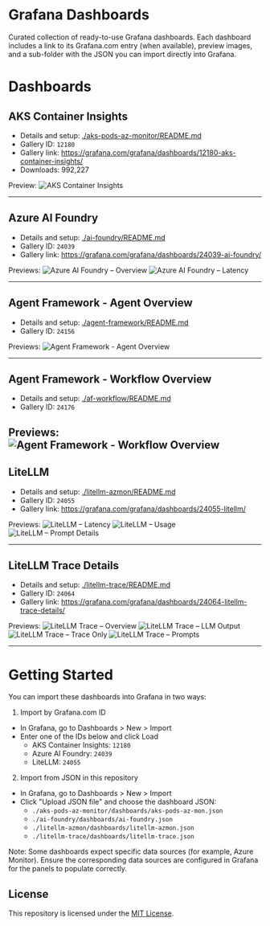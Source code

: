 # Grafana Dashboards

Curated collection of ready-to-use Grafana dashboards. Each dashboard includes a link to its Grafana.com entry (when available), preview images, and a sub-folder with the JSON you can import directly into Grafana.

# Dashboards

## AKS Container Insights
- Details and setup: [./aks-pods-az-monitor/README.md](./aks-pods-az-monitor/README.md)  
- Gallery ID: `12180`  
- Gallery link: https://grafana.com/grafana/dashboards/12180-aks-container-insights/  
- Downloads: 992,227

Preview:
![AKS Container Insights](./aks-pods-az-monitor/aks-az-mon.PNG)

---

## Azure AI Foundry
- Details and setup: [./ai-foundry/README.md](./ai-foundry/README.md)  
- Gallery ID: `24039`  
- Gallery link: https://grafana.com/grafana/dashboards/24039-ai-foundry/

Previews:
![Azure AI Foundry – Overview](./ai-foundry/ai-foundry-top-section.png)
![Azure AI Foundry – Latency](./ai-foundry/ai-foundry-latency.png)

---

## Agent Framework - Agent Overview
- Details and setup: [./agent-framework/README.md](./agent-framework/README.md)  
- Gallery ID: `24156`  

Previews:
![Agent Framework - Agent Overview](./agent-framework/agent-framework-grafana.gif)

---

## Agent Framework - Workflow Overview
- Details and setup: [./af-workflow/README.md](./af-workflow/README.md)  
- Gallery ID: `24176`  

Previews:
![Agent Framework - Workflow Overview](./af-workflow/af-workflow.gif)
---

## LiteLLM
- Details and setup: [./litellm-azmon/README.md](./litellm-azmon/README.md)  
- Gallery ID: `24055`  
- Gallery link: https://grafana.com/grafana/dashboards/24055-litellm/

Previews:
![LiteLLM – Latency](./litellm-azmon/litellm-latency-2509.png)
![LiteLLM – Usage](./litellm-azmon/litellm-usage-2509.png)
![LiteLLM – Prompt Details](./litellm-azmon/litellm-prompt-details-2509.png)

---

## LiteLLM Trace Details
- Details and setup: [./litellm-trace/README.md](./litellm-trace/README.md)  
- Gallery ID: `24064`  
- Gallery link: https://grafana.com/grafana/dashboards/24064-litellm-trace-details/

Previews:
![LiteLLM Trace – Overview](./litellm-trace/litellm-trace-overwiew-2509.png)
![LiteLLM Trace – LLM Output](./litellm-trace/litellm-trace-llm-output-2509.png)
![LiteLLM Trace – Trace Only](./litellm-trace/litellm-trace-only-2509.png)
![LiteLLM Trace – Prompts](./litellm-trace/litellm-trace-llm-prompts-2509.png)

---

# Getting Started

You can import these dashboards into Grafana in two ways:

1) Import by Grafana.com ID  
- In Grafana, go to Dashboards > New > Import  
- Enter one of the IDs below and click Load  
  - AKS Container Insights: `12180`  
  - Azure AI Foundry: `24039`  
  - LiteLLM: `24055`  

2) Import from JSON in this repository  
- In Grafana, go to Dashboards > New > Import  
- Click "Upload JSON file" and choose the dashboard JSON:
  - `./aks-pods-az-monitor/dashboards/aks-pods-az-mon.json`
  - `./ai-foundry/dashboards/ai-foundry.json`
  - `./litellm-azmon/dashboards/litellm-azmon.json`
  - `./litellm-trace/dashboards/litellm-trace.json`

Note: Some dashboards expect specific data sources (for example, Azure Monitor). Ensure the corresponding data sources are configured in Grafana for the panels to populate correctly.

## License

This repository is licensed under the [MIT License](./LICENSE).
